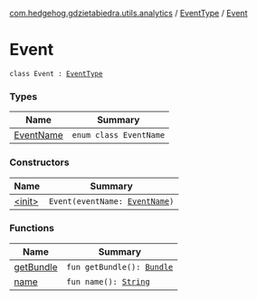 [com.hedgehog.gdzietabiedra.utils.analytics](../../index.md) / [EventType](../index.md) / [Event](./index.md)

# Event

`class Event : `[`EventType`](../index.md)

### Types

| Name | Summary |
|---|---|
| [EventName](-event-name/index.md) | `enum class EventName` |

### Constructors

| Name | Summary |
|---|---|
| [&lt;init&gt;](-init-.md) | `Event(eventName: `[`EventName`](-event-name/index.md)`)` |

### Functions

| Name | Summary |
|---|---|
| [getBundle](get-bundle.md) | `fun getBundle(): `[`Bundle`](https://developer.android.com/reference/android/os/Bundle.html) |
| [name](name.md) | `fun name(): `[`String`](https://kotlinlang.org/api/latest/jvm/stdlib/kotlin/-string/index.html) |
